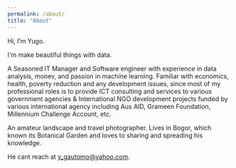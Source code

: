 ```yaml
---
permalink: /about/
title: "About"
---
```


Hi, I’m Yugo.

I'm make beautiful things with data.

A Seasoned IT Manager and Software engineer with experience in data analysis, monev, and passion in machine learning. Familiar with economics, health, poverty reduction and any development issues, since most of my professional roles is to provide ICT consulting and services to various government agencies & International NGO development projects funded by various international agency including Aus AID, Grameen Foundation, Millennium Challenge Account, etc.

An amateur landscape and travel photographer. Lives in Bogor, which known its Botanical Garden and loves to sharing and spreading his knowledge.

He cant reach at y_gautomo@yahoo.com.